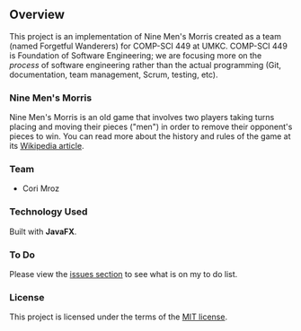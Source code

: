 ## Overview
This project is an implementation of Nine Men's Morris created as a team (named Forgetful Wanderers) for COMP-SCI 449 at UMKC. COMP-SCI 449 is Foundation of Software Engineering; we are focusing more on the *process* of software engineering rather than the actual programming (Git, documentation, team management, Scrum, testing, etc).

### Nine Men's Morris
Nine Men's Morris is an old game that involves two players taking turns placing and moving their pieces ("men") in order to remove their opponent's pieces to win. You can read more about the history and rules of the game at its [Wikipedia article](https://en.wikipedia.org/wiki/Nine_men%27s_morris).

### Team
- Cori Mroz

### Technology Used
Built with **JavaFX**.

### To Do
Please view the [issues section](https://github.com/CoriMroz/Nine-Mens-Morris/issues) to see what is on my to do list.

### License
This project is licensed under the terms of the [MIT license](LICENSE).